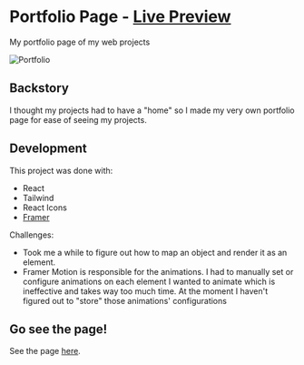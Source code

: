 # Portfolio Page - [Live Preview](https://danielsumarly.vercel.app/)
My portfolio page of my web projects

![Portfolio](https://user-images.githubusercontent.com/86703782/197884749-b52e365b-6ea0-405c-9194-dba126556b30.png)

## Backstory
I thought my projects had to have a "home" so I made my very own portfolio page for ease of seeing my projects.

## Development
This project was done with:
- React
- Tailwind
- React Icons
- [Framer](https://www.framer.com/motion/)

Challenges:
- Took me a while to figure out how to map an object and render it as an element.
- Framer Motion is responsible for the animations. I had to manually set or configure animations on each element I wanted to animate which is ineffective and takes way too much time. At the moment I haven't figured out to "store" those animations' configurations

## Go see the page!
See the page [here](https://danielsumarly.vercel.app/).
